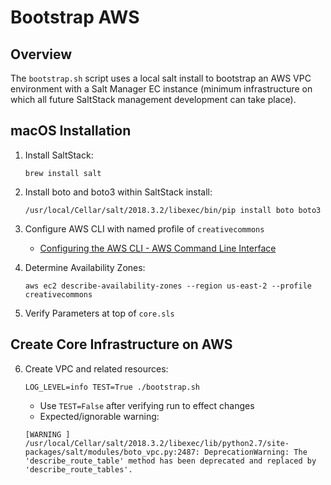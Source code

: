 # Bootstrap AWS


## Overview

The `bootstrap.sh` script uses a local salt install to bootstrap an AWS
VPC environment with a Salt Manager EC instance (minimum infrastructure on
which all future SaltStack management development can take place).


## macOS Installation

1. Install SaltStack:

    ```shell
    brew install salt
    ```

2. Install boto and boto3 within SaltStack install:

    ```shell
    /usr/local/Cellar/salt/2018.3.2/libexec/bin/pip install boto boto3
    ```

3. Configure AWS CLI with named profile of `creativecommons`

   - [Configuring the AWS CLI - AWS Command Line Interface](https://docs.aws.amazon.com/cli/latest/userguide/cli-chap-getting-started.html)

4. Determine Availability Zones:

    ```shell
    aws ec2 describe-availability-zones --region us-east-2 --profile creativecommons
    ```

5. Verify Parameters at top of `core.sls`


## Create Core Infrastructure on AWS

6. Create VPC and related resources:

    ```shell
    LOG_LEVEL=info TEST=True ./bootstrap.sh
    ```

   - Use `TEST=False` after verifying run to effect changes
   - Expected/ignorable warning:

    ```
    [WARNING ] /usr/local/Cellar/salt/2018.3.2/libexec/lib/python2.7/site-packages/salt/modules/boto_vpc.py:2487: DeprecationWarning: The 'describe_route_table' method has been deprecated and replaced by 'describe_route_tables'.

    ```
